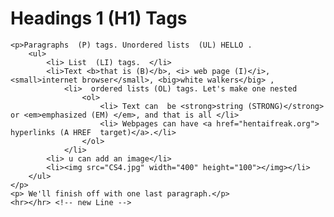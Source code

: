 <html>
    <h1> Headings 1 (H1) Tags</h1>    <!-- Comment -->
    
    <p>Paragraphs  (P) tags. Unordered lists  (UL) HELLO .
        <ul>
            <li> List  (LI) tags.  </li>
            <li>Text <b>that is (B)</b>, <i> web page (I)</i>, <small>internet browser</small>, <big>white walkers</big> , 
                <li>  ordered lists (OL) tags. Let's make one nested 
                    <ol>
                        <li> Text can  be <strong>string (STRONG)</strong> or <em>emphasized (EM) </em>, and that is all </li>
                        <li> Webpages can have <a href="hentaifreak.org"> hyperlinks (A HREF  target)</a>.</li>
                    </ol>
                </li>
            <li> u can add an image</li>
            <li><img src="CS4.jpg" width="400" height="100"></img></li>  
        </ul>
    </p> 
    <p> We'll finish off with one last paragraph.</p>
    <hr></hr> <!-- new Line -->
</html>
